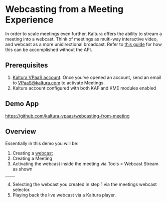 # Webcasting from a Meeting Experience 

In order to scale meetings even further, Kaltura offers the ability to stream a meeting into a webcast. Think of meetings as multi-way interactive video, and webcast as a more unidirectional broadcast. Refer to [this guide](https://learning.kaltura.com/media/How+To+Launch+Webcasting+Through+Kaltura+Meetings/1_7xvdelh8) for how this can be accomplished without the API.

## Prerequisites

1. [Kaltura VPaaS account](https://corp.kaltura.com/video-paas/registration?utm_campaign=Meetabout&utm_medium=affiliates&utm_source=GitHub). Once you've opened an account, send an email to [VPaaS@kaltura.com](mailto:VPaaS@kaltura.com) to activate Meetings.
2. Kaltura account configured with both KAF and KME modules enabled

## Demo App

https://github.com/kaltura-vpaas/webcasting-from-meeting

## Overview

Essentially in this demo you will be:

1. Creating a [webcast](../Live-Video-Webcasting/Creating-and-Managing-Live-Webcasts.html) 
2. Creating a Meeting
3. Activating the webcast inside the meeting via Tools > Webcast Stream as shown

<img src="/assets/images/meetingwebcast.png" alt="meetingwebcast" style="zoom: 25%;" />

4. Selecting the webcast you created in step 1 via the meetings webcast selector.
5. Playing back the live webcast via a Kaltura player. 



